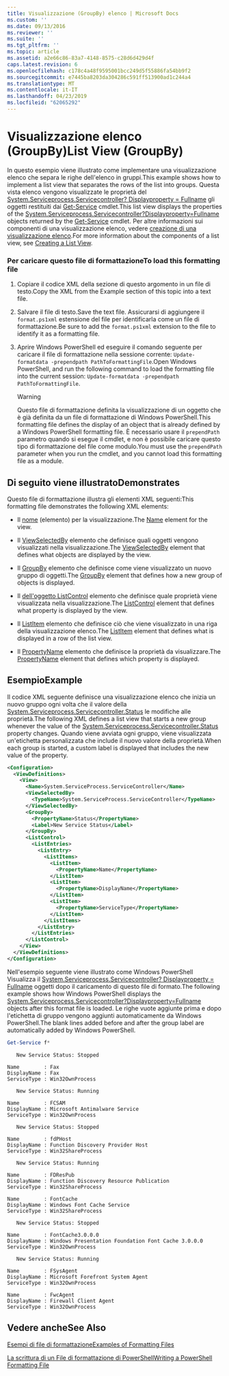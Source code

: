 ```yaml
---
title: Visualizzazione (GroupBy) elenco | Microsoft Docs
ms.custom: ''
ms.date: 09/13/2016
ms.reviewer: ''
ms.suite: ''
ms.tgt_pltfrm: ''
ms.topic: article
ms.assetid: a2e66c86-83a7-4148-8575-c28d6d429d4f
caps.latest.revision: 6
ms.openlocfilehash: c178c4a48f9595001bcc249d5f55886fa54bb9f2
ms.sourcegitcommit: e7445ba8203da304286c591ff513900ad1c244a4
ms.translationtype: MT
ms.contentlocale: it-IT
ms.lasthandoff: 04/23/2019
ms.locfileid: "62065292"
---
```

# <a name="list-view-groupby"></a><span data-ttu-id="c0db0-102">Visualizzazione elenco (GroupBy)</span><span class="sxs-lookup"><span data-stu-id="c0db0-102">List View (GroupBy)</span></span>

<span data-ttu-id="c0db0-103">In questo esempio viene illustrato come implementare una visualizzazione elenco che separa le righe dell'elenco in gruppi.</span><span class="sxs-lookup"><span data-stu-id="c0db0-103">This example shows how to implement a list view that separates the rows of the list into groups.</span></span> <span data-ttu-id="c0db0-104">Questa vista elenco vengono visualizzate le proprietà del [System.Serviceprocess.Servicecontroller? Displayproperty = Fullname](/dotnet/api/System.ServiceProcess.ServiceController) gli oggetti restituiti dai [Get-Service](/powershell/module/Microsoft.PowerShell.Management/Get-Service) cmdlet.</span><span class="sxs-lookup"><span data-stu-id="c0db0-104">This list view displays the properties of the [System.Serviceprocess.Servicecontroller?Displayproperty=Fullname](/dotnet/api/System.ServiceProcess.ServiceController) objects returned by the [Get-Service](/powershell/module/Microsoft.PowerShell.Management/Get-Service) cmdlet.</span></span> <span data-ttu-id="c0db0-105">Per altre informazioni sui componenti di una visualizzazione elenco, vedere [creazione di una visualizzazione elenco](./creating-a-list-view.md).</span><span class="sxs-lookup"><span data-stu-id="c0db0-105">For more information about the components of a list view, see [Creating a List View](./creating-a-list-view.md).</span></span>

### <a name="to-load-this-formatting-file"></a><span data-ttu-id="c0db0-106">Per caricare questo file di formattazione</span><span class="sxs-lookup"><span data-stu-id="c0db0-106">To load this formatting file</span></span>

1. <span data-ttu-id="c0db0-107">Copiare il codice XML della sezione di questo argomento in un file di testo.</span><span class="sxs-lookup"><span data-stu-id="c0db0-107">Copy the XML from the Example section of this topic into a text file.</span></span>

2. <span data-ttu-id="c0db0-108">Salvare il file di testo.</span><span class="sxs-lookup"><span data-stu-id="c0db0-108">Save the text file.</span></span> <span data-ttu-id="c0db0-109">Assicurarsi di aggiungere il `format.ps1xml` estensione del file per identificarla come un file di formattazione.</span><span class="sxs-lookup"><span data-stu-id="c0db0-109">Be sure to add the `format.ps1xml` extension to the file to identify it as a formatting file.</span></span>

3. <span data-ttu-id="c0db0-110">Aprire Windows PowerShell ed eseguire il comando seguente per caricare il file di formattazione nella sessione corrente: `Update-formatdata -prependpath PathToFormattingFile`.</span><span class="sxs-lookup"><span data-stu-id="c0db0-110">Open Windows PowerShell, and run the following command to load the formatting file into the current session: `Update-formatdata -prependpath PathToFormattingFile`.</span></span>

   > [!WARNING]
   > <span data-ttu-id="c0db0-111">Questo file di formattazione definita la visualizzazione di un oggetto che è già definita da un file di formattazione di Windows PowerShell.</span><span class="sxs-lookup"><span data-stu-id="c0db0-111">This formatting file defines the display of an object that is already defined by a Windows PowerShell formatting file.</span></span> <span data-ttu-id="c0db0-112">È necessario usare il `prependPath` parametro quando si esegue il cmdlet, e non è possibile caricare questo tipo di formattazione del file come modulo.</span><span class="sxs-lookup"><span data-stu-id="c0db0-112">You must use the `prependPath` parameter when you run the cmdlet, and you cannot load this formatting file as a module.</span></span>

## <a name="demonstrates"></a><span data-ttu-id="c0db0-113">Di seguito viene illustrato</span><span class="sxs-lookup"><span data-stu-id="c0db0-113">Demonstrates</span></span>

<span data-ttu-id="c0db0-114">Questo file di formattazione illustra gli elementi XML seguenti:</span><span class="sxs-lookup"><span data-stu-id="c0db0-114">This formatting file demonstrates the following XML elements:</span></span>

- <span data-ttu-id="c0db0-115">Il [nome](./name-element-for-view-format.md) (elemento) per la visualizzazione.</span><span class="sxs-lookup"><span data-stu-id="c0db0-115">The [Name](./name-element-for-view-format.md) element for the view.</span></span>

- <span data-ttu-id="c0db0-116">Il [ViewSelectedBy](./viewselectedby-element-format.md) elemento che definisce quali oggetti vengono visualizzati nella visualizzazione.</span><span class="sxs-lookup"><span data-stu-id="c0db0-116">The [ViewSelectedBy](./viewselectedby-element-format.md) element that defines what objects are displayed by the view.</span></span>

- <span data-ttu-id="c0db0-117">Il [GroupBy](./viewselectedby-element-format.md) elemento che definisce come viene visualizzato un nuovo gruppo di oggetti.</span><span class="sxs-lookup"><span data-stu-id="c0db0-117">The [GroupBy](./viewselectedby-element-format.md) element that defines how a new group of objects is displayed.</span></span>

- <span data-ttu-id="c0db0-118">Il [dell'oggetto ListControl](./listcontrol-element-format.md) elemento che definisce quale proprietà viene visualizzata nella visualizzazione.</span><span class="sxs-lookup"><span data-stu-id="c0db0-118">The [ListControl](./listcontrol-element-format.md) element that defines what property is displayed by the view.</span></span>

- <span data-ttu-id="c0db0-119">Il [ListItem](./listitem-element-for-listitems-for-listcontrol-format.md) elemento che definisce ciò che viene visualizzato in una riga della visualizzazione elenco.</span><span class="sxs-lookup"><span data-stu-id="c0db0-119">The [ListItem](./listitem-element-for-listitems-for-listcontrol-format.md) element that defines what is displayed in a row of the list view.</span></span>

- <span data-ttu-id="c0db0-120">Il [PropertyName](./propertyname-element-for-listitem-for-listcontrol-format.md) elemento che definisce la proprietà da visualizzare.</span><span class="sxs-lookup"><span data-stu-id="c0db0-120">The [PropertyName](./propertyname-element-for-listitem-for-listcontrol-format.md) element that defines which property is displayed.</span></span>

## <a name="example"></a><span data-ttu-id="c0db0-121">Esempio</span><span class="sxs-lookup"><span data-stu-id="c0db0-121">Example</span></span>

<span data-ttu-id="c0db0-122">Il codice XML seguente definisce una visualizzazione elenco che inizia un nuovo gruppo ogni volta che il valore della [System.Serviceprocess.Servicecontroller.Status](/dotnet/api/System.ServiceProcess.ServiceController.Status) le modifiche alle proprietà.</span><span class="sxs-lookup"><span data-stu-id="c0db0-122">The following XML defines a list view that starts a new group whenever the value of the [System.Serviceprocess.Servicecontroller.Status](/dotnet/api/System.ServiceProcess.ServiceController.Status) property changes.</span></span> <span data-ttu-id="c0db0-123">Quando viene avviata ogni gruppo, viene visualizzata un'etichetta personalizzata che include il nuovo valore della proprietà.</span><span class="sxs-lookup"><span data-stu-id="c0db0-123">When each group is started, a custom label is displayed that includes the new value of the property.</span></span>

```xml
<Configuration>
  <ViewDefinitions>
    <View>
      <Name>System.ServiceProcess.ServiceController</Name>
      <ViewSelectedBy>
        <TypeName>System.ServiceProcess.ServiceController</TypeName>
      </ViewSelectedBy>
      <GroupBy>
        <PropertyName>Status</PropertyName>
        <Label>New Service Status</Label>
      </GroupBy>
      <ListControl>
        <ListEntries>
          <ListEntry>
            <ListItems>
              <ListItem>
                <PropertyName>Name</PropertyName>
              </ListItem>
              <ListItem>
                <PropertyName>DisplayName</PropertyName>
              </ListItem>
              <ListItem>
                <PropertyName>ServiceType</PropertyName>
              </ListItem>
            </ListItems>
          </ListEntry>
        </ListEntries>
      </ListControl>
    </View>
  </ViewDefinitions>
</Configuration>
```

<span data-ttu-id="c0db0-124">Nell'esempio seguente viene illustrato come Windows PowerShell Visualizza il [System.Serviceprocess.Servicecontroller? Displayproperty = Fullname](/dotnet/api/System.ServiceProcess.ServiceController) oggetti dopo il caricamento di questo file di formato.</span><span class="sxs-lookup"><span data-stu-id="c0db0-124">The following example shows how Windows PowerShell displays the [System.Serviceprocess.Servicecontroller?Displayproperty=Fullname](/dotnet/api/System.ServiceProcess.ServiceController) objects after this format file is loaded.</span></span> <span data-ttu-id="c0db0-125">Le righe vuote aggiunte prima e dopo l'etichetta di gruppo vengono aggiunti automaticamente da Windows PowerShell.</span><span class="sxs-lookup"><span data-stu-id="c0db0-125">The blank lines added before and after the group label are automatically added by Windows PowerShell.</span></span>

```powershell
Get-Service f*
```

```output
   New Service Status: Stopped

Name        : Fax
DisplayName : Fax
ServiceType : Win32OwnProcess

   New Service Status: Running

Name        : FCSAM
DisplayName : Microsoft Antimalware Service
ServiceType : Win32OwnProcess

   New Service Status: Stopped

Name        : fdPHost
DisplayName : Function Discovery Provider Host
ServiceType : Win32ShareProcess

   New Service Status: Running

Name        : FDResPub
DisplayName : Function Discovery Resource Publication
ServiceType : Win32ShareProcess

Name        : FontCache
DisplayName : Windows Font Cache Service
ServiceType : Win32ShareProcess

   New Service Status: Stopped

Name        : FontCache3.0.0.0
DisplayName : Windows Presentation Foundation Font Cache 3.0.0.0
ServiceType : Win32OwnProcess

   New Service Status: Running

Name        : FSysAgent
DisplayName : Microsoft Forefront System Agent
ServiceType : Win32OwnProcess

Name        : FwcAgent
DisplayName : Firewall Client Agent
ServiceType : Win32OwnProcess
```

## <a name="see-also"></a><span data-ttu-id="c0db0-126">Vedere anche</span><span class="sxs-lookup"><span data-stu-id="c0db0-126">See Also</span></span>

[<span data-ttu-id="c0db0-127">Esempi di file di formattazione</span><span class="sxs-lookup"><span data-stu-id="c0db0-127">Examples of Formatting Files</span></span>](./examples-of-formatting-files.md)

[<span data-ttu-id="c0db0-128">La scrittura di un File di formattazione di PowerShell</span><span class="sxs-lookup"><span data-stu-id="c0db0-128">Writing a PowerShell Formatting File</span></span>](./writing-a-powershell-formatting-file.md)
